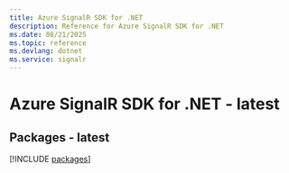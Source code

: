 ```yaml
---
title: Azure SignalR SDK for .NET
description: Reference for Azure SignalR SDK for .NET
ms.date: 08/21/2025
ms.topic: reference
ms.devlang: dotnet
ms.service: signalr
---
```

# Azure SignalR SDK for .NET - latest
## Packages - latest
[!INCLUDE [packages](signalr-index.md)]
